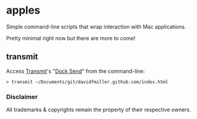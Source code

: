 # apples

Simple command-line scripts that wrap interaction with Mac applications.

Pretty minimal right now but there are more to come!

## transmit

Access [Transmit](http://panic.com/transmit/)'s "[Dock Send](http://www.panic.com/blog/15-secrets-of-transmit/)" from the command-line:

	> transmit ~/Documents/git/davidfmiller.github.com/index.html
	
### Disclaimer

All trademarks & copyrights remain the property of their respective owners.